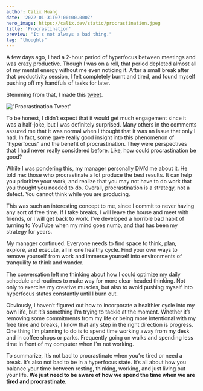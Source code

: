 ```yaml
---
author: Calix Huang
date: '2022-01-31T07:00:00.000Z'
hero_image: https://calix.dev/static/procrastination.jpeg
title: 'Procrastination'
preview: "It's not always a bad thing."
tag: "thoughts"
--- 
```


A few days ago, I had a 2-hour period of hyperfocus between meetings and was crazy productive. Though I was on a roll, that period depleted almost all of my mental energy without me even noticing it. After a small break after that productivity session, I felt completely burnt and tired, and found myself pushing off my handfuls of tasks for later.

Stemming from that, I made this [tweet](https://twitter.com/calixo888/status/1487128445158973442).

!["Procrastination Tweet"](https://calix.dev/static/procrastination/tweet.png)

To be honest, I didn’t expect that it would get much engagement since it was a half-joke, but I was definitely surprised. Many others in the comments assured me that it was normal when I thought that it was an issue that only I had. In fact, some gave really good insight into this phenomenon of “hyperfocus” and the benefit of procrastination. They were perspectives that I had never really considered before. Like, how could procrastination be good?

While I was pondering this, my manager personally DM’d me about it. He told me: those who procrastinate a lot produce the best results. It can help you prioritize your work, and realize that you may not have to do work that you thought you needed to do. Overall, procrastination is a strategy, not a defect. You cannot think while you are producing.

This was such an interesting concept to me, since I commit to never having any sort of free time. If I take breaks, I will leave the house and meet with friends, or I will get back to work. I’ve developed a horrible bad habit of turning to YouTube when my mind goes numb, and that has been my strategy for years.

My manager continued. Everyone needs to find space to think, plan, explore, and execute, all in one healthy cycle. Find your own ways to remove yourself from work and immerse yourself into environments of tranquility to think and wander.

The conversation left me thinking about how I could optimize my daily schedule and routines to make way for more clear-headed thinking. Not only to exercise my creative muscles, but also to avoid pushing myself into hyperfocus states constantly until I burn out.

Obviously, I haven’t figured out how to incorporate a healthier cycle into my own life, but it’s something I’m trying to tackle at the moment. Whether it’s removing some commitments from my life or being more intentional with my free time and breaks, I know that any step in the right direction is progress. One thing I’m planning to do is to spend time working away from my desk and in coffee shops or parks. Frequently going on walks and spending less time in front of my computer when I’m not working.

To summarize, it’s not bad to procrastinate when you’re tired or need a break. It’s also not bad to be in a hyperfocus state. It’s all about how you balance your time between resting, thinking, working, and just living out your life. **We just need to be aware of how we spend the time when we are tired and procrastinate.**
